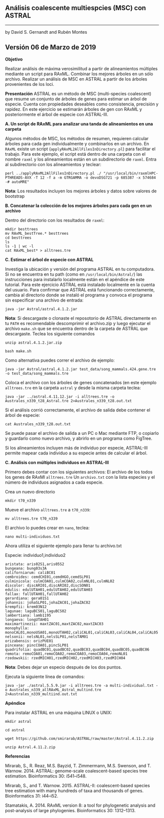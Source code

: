 ## Análisis coalescente multiespcies (MSC) con ASTRAL
___

by David S. Gernandt and Rubén Montes

Versión 06 de Marzo de 2019
--

**Objetivo**

Realizar análisis de máxima verosimilitud a partir de alineamientos múltiples mediante un script para RAxML.
Combinar los mejores árboles en un sólo archivo.
Realizar un análisis de MSC en ASTRAL a partir de los árboles provenientes de los loci. 

**Presentación**
ASTRAL es un método de MSC (multi-species coalescent) que resume un conjunto de árboles de genes para estimar un árbol de especie. Cuenta con propiedades deseables como consistencia, precisión y rapidez. En este ejercicio se estimarán árboles de gen con RAxML y posteriormente el árbol de especie con ASTRAL-III.

**A. Un script de RAxML para analizar una tanda de alineamientos en una carpeta**

Algunos métodos de MSC, los métodos de resumen, requieren calcular árboles para cada gen individualmente y combinarlos en un archivo. En `RAxML` existe un script (`applyRAxML2AllFilesInDirectory.pl`) para facilitar el trabajo. Para este ejemplo, el script está dentro de una carpeta con el nombre `raxml` y los alineamientos están en un subdirectorio de `raxml`. Entra al subdirectorio con los alineamientos y teclear: 

```
perl ../applyRAxML2AllFilesInDirectory.pl ./ "/usr/local/bin/raxmlHPC-PTHREADS-AVX -T 12 -f a -m GTRGAMMA -o devoDSG721 -p 685387 -x 574684 -# autoMRE"
```
**Nota**: Los resultados incluyen los mejores árboles y datos sobre valores de bootstrap


**B. Concatenar la colección de los mejores árboles para cada gen en un archivo**

Dentro del directorio con los resultados de `raxml`:

```
mkdir besttrees
mv RAxML_bestTree.* besttrees
cd besttrees
ls
ls -1 | wc -l
cat RAxML_best* > alltrees.tre

```

**C. Estimar el árbol de especie con ASTRAL**

Investiga la ubicación y versión del programa ASTRAL en tu computadora. Si no se encuentra en tu path (como en `/usr/local/bin/Astral/`) las instrucciones para instalarlo localmente están en el apéndice de este tutorial. Para este ejercicio ASTRAL está instalado localmente en la cuenta del usuario. Para confirmar que ASTRAL está funcionando correctamente, cambia al directorio donde se instaló el programa y convoca el programa sin especificar una archivo de entrada:


`java -jar Astral/astral.4.1.2.jar`

**Nota**: Si descargaste o clonaste el reposotorio de ASTRAL directamente en tu `PATH` es recomendable descomprimir el archivo.zip y luego ejecutar el archivo `make.sh` que se encuentra dentro de la carpeta de ASTRAL que descargaste. Teclea los siguiente comandos

`unzip astral.4.1.2.jar.zip`

`bash make.sh`

Como alternativa puedes correr el archivo de ejemplo:

```
java -jar Astral/astral.4.1.2.jar test_data/song_mammals.424.gene.tre -o test_data/song_mammals.tre
```

Coloca el archivo con los árboles de genes concatenados (en este ejemplo `alltrees.tre` en la carpeta `astral` y desde la misma carpeta teclea: 

```
java -jar ../astral.4.11.12.jar -i alltrees.tre -o Australes_n339_t28_Astral.tre 2>Australes_n339_t28.out.txt

```

Si el análisis corrió correctamente, el archivo de salida debe contener el árbol de especie:

`cat Australes_n339_t28.out.txt`


Se puede pasar el archivo de salida a un PC o Mac mediante FTP, o copiarlo y guardarlo como nuevo archivo, y abrirlo en un programa como FigTree.

Si los alineamientos incluyen más de individuo por especie, ASTRAL-III permite mapear cada individuo a su especie antes de calcular el árbol. 

**C. Análisis con múltiples individuos en ASTRAL-III**

Primero debes contar con los siguientes archivos:
El archivo de los todos los genes de RAxMl `alltrees.tre`
Un `archivo.txt` con la lista especies y el número de individuos asignados a cada especie.


Crea un nuevo directorio

`mkdir t70_n339`

Mueve el archivo `alltrees.tre` a `t70_n339`:

`mv alltrees.tre t70_n339`
 

El archivo lo puedes crear en `nano`, teclea:

`nano multi-individuos.txt`

Ahora utiliza el siguiente ejemplo para llenar tu archivo.txt

Especie: individuo1,individuo2


```
aristata: aris02S1,aris05S2
bungeana: bung03s3A
californiarum: caliBC01
cembroides: cemdCHI01,cemdHGO,cemdSLP01
culminicola: culmCOA01,culmCOA02,culmNL01,culmNL02
discolor: discARI01,discARI02,discSON01
edulis: edulUTAH01,edulUTAH02,edulUTAH03
fallax: fallUTAH01,fallUTAH02
gerardiana: gera01S1
johannis: johaSLP01,johaZAC01,johaZAC02
krempfii: krem03N12
lagunae: laguBCS01,laguBCS02
lambertiana: lamb1195
longaeva: longUTAH01
maximartinezii: maxtZAC01,maxtZAC02,maxtZAC03
monophylla: monoCAL01,monoUSA01,monoUTAH02,caliCAL01,caliCAL03,caliCAL04,caliCAL05
nelsonii: nelsNL01,nelsSLP01,nelsTAM01
orizabensis: orizPUE01
pinceana: pincCOA01,pincSLP01
quadrifolia: quadBC01,quadBC02,quadBC03,quadBC04,quadBC05,quadBC06
remota: remoCOA01,remoCOA02,remoCOA03,remoCOA04,remoNL01
rzedowskii: rzedMICH01,rzedMICH02,rzedMICH03,rzedMICH04
```

**Nota**: Debes dejar un especio después de los dos puntos.

Ejecuta la siguiente línea de comandos:

```
java -jar ./astral.5.5.9.jar -i alltrees.tre -a multi-individual.txt -o Australes_n339_allRAxML_Astral_multind.tre 2>Australes_n339_multiind.out.txt
```


**Apéndice**

Para instalar ASTRAL en una máquina LINUX o UNIX:

`mkdir astral`

`cd astral`

`wget https://github.com/smirarab/ASTRAL/raw/master/Astral.4.11.2.zip`

`unzip Astral.4.11.2.zip`




**Referencias**

Mirarab, S., R. Reaz, M.S. Bayzid, T. Zimmermann, M.S. Swenson, and T. Warnow. 2014. ASTRAL: genome-scale coalescent-based species tree estimation. Bioinformatics 30: i541–i548.

Mirarab, S., and T. Warnow. 2015. ASTRAL-II: coalescent-based species tree estimation with many hundreds of taxa and thousands of genes. Bioinformatics 31: i44–i52.

Stamatakis, A. 2014. RAxML version 8: a tool for phylogenetic analysis and post-analysis of large phylogenies. Bioinformatics 30: 1312–1313.

